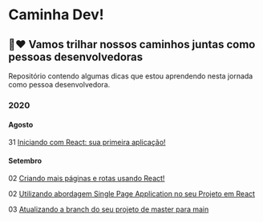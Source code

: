 # Caminha Dev! 

## :rocket::heart: Vamos trilhar nossos caminhos juntas como pessoas desenvolvedoras 

Repositório contendo algumas dicas que estou aprendendo nesta jornada como pessoa desenvolvedora.

### 2020
#### Agosto

31 [Iniciando com React: sua primeira aplicação!](https://github.com/lcnunes09/caminhos-dev/blob/main/2020/08-Agosto/2020-08-31-iniciando-com-react-primeira-aplicacao.md)


#### Setembro

02 [Criando mais páginas e rotas usando React!](https://github.com/lcnunes09/blog-caminha-dev/blob/main/2020/09-Setembro/2020-09-02-criando-mais-paginas-e-rotas-com-react.md)

02 [Utilizando abordagem Single Page Application no seu Projeto em React](https://github.com/lcnunes09/blog-caminha-dev/blob/main/2020/09-Setembro/2020-09-02-utilizando-abordagem-single-page-application-no-seu-projeto-em-react.md)

03 [Atualizando a branch do seu projeto de master para main](https://github.com/lcnunes09/blog-caminha-dev/blob/main/2020/09-Setembro/2020-09-03-atualizando-a-branch-do-seu-projeto-de-master-para-main.md)
